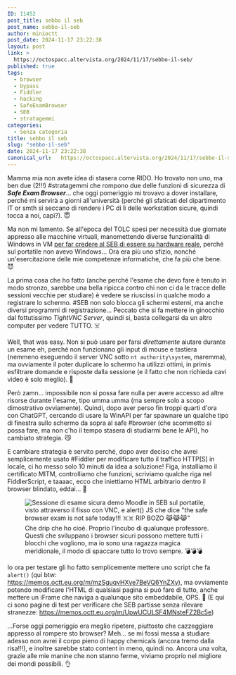 ```yaml
---
ID: 11452
post_title: sebbo il seb
post_name: sebbo-il-seb
author: minioctt
post_date: 2024-11-17 23:22:38
layout: post
link: >
  https://octospacc.altervista.org/2024/11/17/sebbo-il-seb/
published: true
tags:
  - browser
  - bypass
  - Fiddler
  - hacking
  - SafeExamBrowser
  - SEB
  - stratagemmi
categories:
  - Senza categoria
title: sebbo il seb
slug: "sebbo-il-seb"
date: 2024-11-17 23:22:38
canonical_url:   https://octospacc.altervista.org/2024/11/17/sebbo-il-seb/
---
```

<!-- wp:paragraph -->
<p markdown="1">Mamma mia non avete idea di stasera come RIDO. Ho trovato non uno, ma ben due (2!!!) #stratagemmi che rompono due delle funzioni di sicurezza di <strong><em>Safe Exam Browser</em></strong>... che oggi pomeriggio mi trovavo a dover installare, perché mi servirà a giorni all'università (perché gli sfaticati del dipartimento IT or smth si seccano di rendere i PC di lì delle workstation sicure, quindi tocca a noi, capì?). 😇️</p>
<!-- /wp:paragraph -->

<!-- wp:paragraph -->
<p markdown="1">Ma non mi lamento. Se all'epoca del TOLC spesi per necessità due giornate appresso alle macchine virtuali, manomettendo diverse funzionalità di Windows in VM <a href="https://t.me/c/1383332798/20058">per far credere al SEB di essere su hardware reale</a>, perché sul portatile non avevo Windows... Ora era più uno sfizio, nonché un'esercitazione delle mie competenze informatiche, che fa più che bene. 😈️</p>
<!-- /wp:paragraph -->

<!-- wp:paragraph -->
<p markdown="1">La prima cosa che ho fatto (anche perché l'esame che devo fare è tenuto in modo stronzo, sarebbe una bella ripicca contro chi non ci da le tracce delle sessioni vecchie per studiare) è vedere se riuscissi in qualche modo a registrare lo schermo. #SEB non solo blocca gli schermi esterni, ma anche diversi programmi di registrazione... Peccato che si fa mettere in ginocchio dal fottutissimo <em>TightVNC Server</em>, quindi si, basta collegarsi da un altro computer per vedere TUTTO. ☠️</p>
<!-- /wp:paragraph -->

<!-- wp:paragraph -->
<p markdown="1">Well, that was easy. Non si può usare per farsi <em>direttamente</em> aiutare durante un esame eh, perché non funzionano gli input di mouse e tastiera (nemmeno eseguendo il server VNC sotto <code>nt authority\system</code>, maremma), ma ovviamente il poter duplicare lo schermo ha utilizzi ottimi, in primis esfiltrare domande e risposte dalla sessione (e il fatto che non richieda cavi video è solo meglio). 💨️</p>
<!-- /wp:paragraph -->

<!-- wp:paragraph -->
<p markdown="1">Però zamn... impossibile non si possa fare nulla per avere accesso ad altre risorse durante l'esame, tipo umma umma (ma sempre solo a scopo dimostrativo ovviamente). Quindi, dopo aver perso fin troppi quarti d'ora con ChatGPT, cercando di usare la WinAPI per far spawnare un qualche tipo di finestra sullo schermo da sopra al safe #browser (che scommetto si possa fare, ma non c'ho il tempo stasera di studiarmi bene le API), ho cambiato strategia. 😼️</p>
<!-- /wp:paragraph -->

<!-- wp:paragraph -->
<p markdown="1">E cambiare strategia è servito perché, dopo aver deciso che avrei semplicemente usato #Fiddler per modificare tutto il traffico HTTP[S] in locale, ci ho messo solo 10 minuti da idea a soluzione! Figa, installiamo il certificato MITM, controlliamo che funzioni, scriviamo qualche riga nel FiddlerScript, e taaaac, ecco che iniettiamo HTML arbitrario dentro il browser blindato, eddai... 🤯️</p>
<!-- /wp:paragraph -->

<!-- wp:paragraph -->
<p markdown="1"></p>
<!-- /wp:paragraph -->

<!-- wp:image {"id":11453,"sizeSlug":"large","linkDestination":"none"} -->
<figure class="wp-block-image size-large"><img src="https://octospacc.github.io/microblog-mirror/assets/uploads/2024/11/image-6-960x542.png" alt="Sessione di esame sicura demo Moodle in SEB sul portatile, visto attraverso il fisso con VNC, e alert() JS che dice &quot;the safe browser exam is not safe today!!! ☠️☠️ RIP BOZO 😹️😹️😹️&quot;" class="wp-image-11453"/><figcaption class="wp-element-caption">Che drip che ho cioè. Proprio l'incubo di qualunque professore. Questi che sviluppano i browser sicuri possono mettere tutti i blocchi che vogliono, ma io sono una ragazza magica meridionale, il modo di spaccare tutto lo trovo sempre. 💣️💣️💣️</figcaption></figure>
<!-- /wp:image -->

<!-- wp:paragraph -->
<p markdown="1"></p>
<!-- /wp:paragraph -->

<!-- wp:paragraph -->
<p markdown="1">Io ora per testare gli ho fatto semplicemente mettere uno script che fa <code>alert()</code> (qui btw: <a href="https://memos.octt.eu.org/m/mzSguqvHXye7BeVQ6YnZXy">https://memos.octt.eu.org/m/mzSguqvHXye7BeVQ6YnZXy</a>), ma ovviamente potendo modificare l'HTML di qualsiasi pagina si può fare di tutto, anche mettere un iFrame che naviga a qualunque sito embeddabile, OPS. 🤣️ (E qui ci sono pagine di test per verificare che SEB partisse senza rilevare stranezze: <a href="https://memos.octt.eu.org/m/UpwUCULSF4MNsteFZ2Bc5e">https://memos.octt.eu.org/m/UpwUCULSF4MNsteFZ2Bc5e</a>)</p>
<!-- /wp:paragraph -->

<!-- wp:paragraph -->
<p markdown="1">...Forse oggi pomeriggio era meglio ripetere, piuttosto che cazzeggiare appresso al rompere sto browser? Meh... se mi fossi messa a studiare adesso non avrei il corpo pieno di happy chemicals (ancora tremo dalla risa!!!), e inoltre sarebbe stato content in meno, quindi no. Ancora una volta, grazie alle mie manine che non stanno ferme, viviamo proprio nel migliore dei mondi possibili. 👌️</p>
<!-- /wp:paragraph -->
